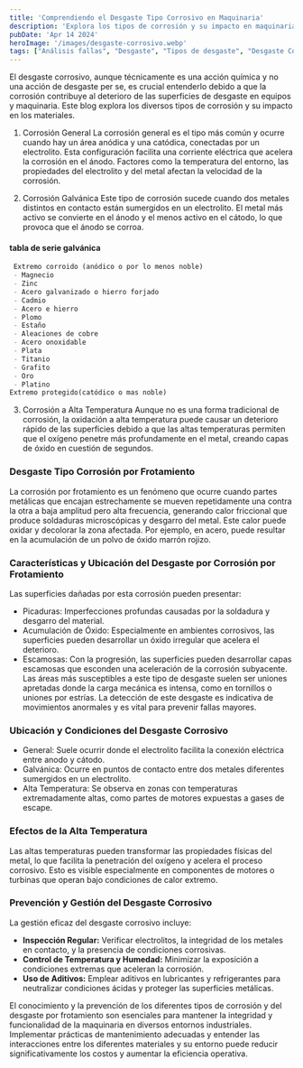 ```yaml
---
title: 'Comprendiendo el Desgaste Tipo Corrosivo en Maquinaria'
description: 'Explora los tipos de corrosión y su impacto en maquinaria desde corrosión galvánica hasta desgaste por frotamiento y cómo prevenir estos fenómenos destructivos'
pubDate: 'Apr 14 2024'
heroImage: '/images/desgaste-corrosivo.webp'
tags: ["Análisis fallas", "Desgaste", "Tipos de desgaste", "Desgaste Corrosivo"]
---
```

El desgaste corrosivo, aunque técnicamente es una acción química y no una acción de desgaste per se, es crucial entenderlo debido a que la corrosión contribuye al deterioro de las superficies de desgaste en equipos y maquinaria. Este blog explora los diversos tipos de corrosión y su impacto en los materiales.

1. Corrosión General
La corrosión general es el tipo más común y ocurre cuando hay un área anódica y una catódica, conectadas por un electrolito. Esta configuración facilita una corriente eléctrica que acelera la corrosión en el ánodo. Factores como la temperatura del entorno, las propiedades del electrolito y del metal afectan la velocidad de la corrosión.

2. Corrosión Galvánica
Este tipo de corrosión sucede cuando dos metales distintos en contacto están sumergidos en un electrolito. El metal más activo se convierte en el ánodo y el menos activo en el cátodo, lo que provoca que el ánodo se corroa.
#### tabla de serie galvánica
```markdown
 Extremo corroido (anódico o por lo menos noble)
 - Magnecio
 - Zinc
 - Acero galvanizado o hierro forjado
 - Cadmio
 - Acero e hierro
 - Plomo
 - Estaño
 - Aleaciones de cobre
 - Acero onoxidable
 - Plata
 - Titanio
 - Grafito
 - Oro
 - Platino
Extremo protegido(catódico o mas noble)
```

3. Corrosión a Alta Temperatura
Aunque no es una forma tradicional de corrosión, la oxidación a alta temperatura puede causar un deterioro rápido de las superficies debido a que las altas temperaturas permiten que el oxígeno penetre más profundamente en el metal, creando capas de óxido en cuestión de segundos.
### Desgaste Tipo Corrosión por Frotamiento
La corrosión por frotamiento es un fenómeno que ocurre cuando partes metálicas que encajan estrechamente se mueven repetidamente una contra la otra a baja amplitud pero alta frecuencia, generando calor friccional que produce soldaduras microscópicas y desgarro del metal. Este calor puede oxidar y decolorar la zona afectada. Por ejemplo, en acero, puede resultar en la acumulación de un polvo de óxido marrón rojizo.

### Características y Ubicación del Desgaste por Corrosión por Frotamiento
Las superficies dañadas por esta corrosión pueden presentar:

- Picaduras: Imperfecciones profundas causadas por la soldadura y desgarro del material.
- Acumulación de Óxido: Especialmente en ambientes corrosivos, las superficies pueden desarrollar un óxido irregular que acelera el deterioro.
- Escamosas: Con la progresión, las superficies pueden desarrollar capas escamosas que esconden una aceleración de la corrosión subyacente.
Las áreas más susceptibles a este tipo de desgaste suelen ser uniones apretadas donde la carga mecánica es intensa, como en tornillos o uniones por estrías. La detección de este desgaste es indicativa de movimientos anormales y es vital para prevenir fallas mayores.

### Ubicación y Condiciones del Desgaste Corrosivo
- General: Suele ocurrir donde el electrolito facilita la conexión eléctrica entre anodo y cátodo.
- Galvánica: Ocurre en puntos de contacto entre dos metales diferentes sumergidos en un electrolito.
- Alta Temperatura: Se observa en zonas con temperaturas extremadamente altas, como partes de motores expuestas a gases de escape.
### Efectos de la Alta Temperatura
Las altas temperaturas pueden transformar las propiedades físicas del metal, lo que facilita la penetración del oxígeno y acelera el proceso corrosivo. Esto es visible especialmente en componentes de motores o turbinas que operan bajo condiciones de calor extremo.
### Prevención y Gestión del Desgaste Corrosivo
La gestión eficaz del desgaste corrosivo incluye:

- **Inspección Regular:** Verificar electrolitos, la integridad de los metales en contacto, y la presencia de condiciones corrosivas.
- **Control de Temperatura y Humedad:** Minimizar la exposición a condiciones extremas que aceleran la corrosión.
- **Uso de Aditivos:** Emplear aditivos en lubricantes y refrigerantes para neutralizar condiciones ácidas y proteger las superficies metálicas.

El conocimiento y la prevención de los diferentes tipos de corrosión y del desgaste por frotamiento son esenciales para mantener la integridad y funcionalidad de la maquinaria en diversos entornos industriales. Implementar prácticas de mantenimiento adecuadas y entender las interacciones entre los diferentes materiales y su entorno puede reducir significativamente los costos y aumentar la eficiencia operativa.